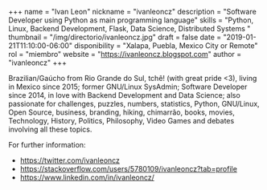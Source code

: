 +++
name = "Ivan Leon"
nickname = "ivanleoncz"
description = "Software Developer using Python as main programming language"
skills = "Python, Linux, Backend Development, Flask, Data Science, Distributed Systems "
thumbnail = "/img/directorio/ivanleoncz.jpg"
draft = false
date = "2019-01-21T11:10:00-06:00"
disponibility = "Xalapa, Puebla, Mexico City or Remote"
rol = "miembro"
website = "https://ivanleoncz.blogspot.com"
author = "ivanleoncz"
+++

Brazilian/Gaúcho from Rio Grande do Sul, tchê! (with great pride <3), living in Mexico since 2015; former GNU/Linux SysAdmin; Software Developer since 2014, in love with Backend Development and Data Science; also passionate for challenges, puzzles, numbers, statistics, Python, GNU/Linux, Open Source, business, branding, hiking, chimarrão, books, movies, Technology, History, Politics, Philosophy, Video Games and debates involving all these topics.

For further information:

- https://twitter.com/ivanleoncz
- https://stackoverflow.com/users/5780109/ivanleoncz?tab=profile
- https://www.linkedin.com/in/ivanleoncz/ 
